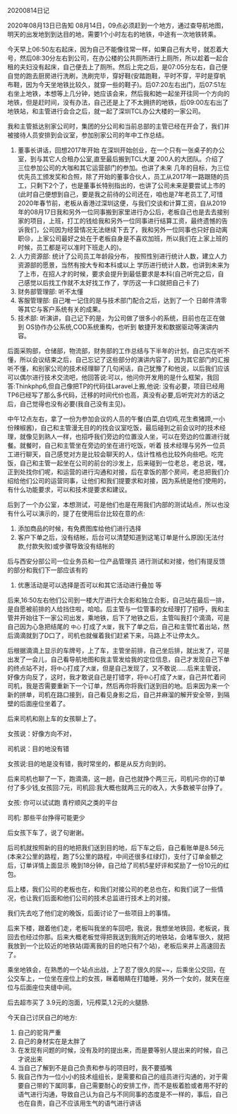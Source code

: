 20200814日记

2020年08月13日已告知 08月14日，09点必须赶到一个地方，通过查导航地图，明天的出发地到到达目的地，需要1个小时左右的地铁，中途有一次地铁转乘。

今天早上06:50左右起床，因为自己不能像往常一样，如果自己有大号，就忍着大号，然后08:30分左右到公司，在办公楼的公共厕所进行上厕所，所以趁着一起合租的夫妇没有起床，自己便去上了厕所。然后上完之后，是07:05分左右，自己便自觉的跑去厨房进行洗刷，洗刷完毕，穿好鞋(安踏跑鞋，平时不穿，平时是穿帆布鞋，因为今天坐地铁比较久，就穿一些的鞋子)。后07:20左右出门，后07:51左右坐上地铁，本想等上几分钟，她应该会来，然后我和她一起坐开往同一个方向的地铁，但是赶时间，没有办法，自己还是上了不太拥挤的地铁，后09:00左右出了地铁站，和主管进行会合之后，就一起了深圳TCL办公大楼的一家公司。

我和主管抵达别家公司时，集团的分公司和当前总部的主管已经在开会了，我们并被接待人员安排到会议室，参加别家公司的年中工作总结。

1. 董事长讲话，回想2017年开始 在深圳开始创业，在一个只有一张桌子的办公室，到与其它人合租办公室,直至最后搬到TCL大厦 200人的大团队。介绍了三位参加公司的大咖和其它运营部门的参加。也讲了未来 几年的目标，为三位优先员工颁发奖和合照，除了开始的董事合伙人，员工从2017年一路跟随的员工，只剩下2个了，也是董事长特别指出的，也讲了公司未来是要尝试上市的(此时自己便想到自己，要是我之前待的公司还在，咱也是7年老员工了,可惜2020年春节前，老板从香港过深圳这便，与我们交谈和计算工资，自从2019年的08月17日我和另外一位同事搬到家里进行办公后，老板自己也是去去接别家的项目，上班，打工的钱给我和另外一位同事进行结算工资，最终遗憾的告诉我们，公司因为经营情况无法继续下去了，我和另外一位同事也只好自动离职:cry:，上家公司最好之处在于老板自身是不喜欢加班，所以我们在上家上班的时候，员工都是可以准时下班走人的)。
2. 人力资源部:  统计了公司员工年龄段分布，  按照性别进行统计人数，建立人力资源部的愿景，当然有按大专和本科或以上 学历进行统计人数，也讲到未来为了上市，在招人才的时候，要求会提升到最低要求是本科(自己听完之后，自己感觉以后找工作就不太好找工作了，学历这一卡口就把自己卡了)
3. 财务部管理部: 听不太懂
4. 客服管理部: 自己唯一记住的是与技术部门配合之后，达到了一个 日邮件清零等其它与客户系统有关的成果。
5. 技术部: 听演讲，自己记下的是，为公司做了很多小的系统，目前也在正在做到 OS协作办公系统,COD系统重构，也听到 敏捷开发和数据驱动等演讲内容。

后面采购部，仓储部，物流部，财务部的工作总结与下半年的计划，自己实在听不懂，所以会议结束之后，自己忘记了这些部分的演讲内容了，因为其它部门的汇报听不懂，和别家公司的技术经理聊了几句闲话，自己犹豫了和他说，以后我们应该可以偶尔进行技术交流吧，他回答说:可以，他问你开发用的是什么框架，我回答:Thinkphp6,但自己像把TP的代码往Laravel上搬,他说: 没有必要，项目已经用TP6已经写了那么多代码，迁移的时间代价也高，真没有必要,后听完对方的话之后，自己觉得也没有必要(我自己没有主见)。

中午12点左右，拿了一份为参加会议的人员的午餐(白菜,白切鸡,花生煮猪蹄,一小份辣椒酱)，自己和主管漫无目的的找会议室吃饭，最后碰到之前会议时的技术经理，就像见到熟人一样，也招呼我们旁边的位置没人坐，可以在旁边的位置进行就餐。就餐时，自己和主管坐在旁边的坐在进行吃饭，听着 技术经理与另外一位员工进行聊天，自己感觉对方是比较会聊天的人，估计性格也比较外向些吧。吃完饭，自己和主管一起坐在公司的前台的沙发上，后来碰到一位老总，老总说，嘿，正到处找你们呢，和运营的进行沟通和对接，后在拿饭的那个房间，老总把我们介绍给他们公司的运营同事，让他们和我们提要求和对接，因为系统是他们使用的，有什么功能要求，可以和技术提要求和建议。

后到了一个办公室，本想测试，可是他们也是在用我们内部的测试站点，所以也没有什么可以演示的，提了在使用后台比较在意的点:

1. 添加商品的时候，有免费图库给他们进行选择
2. 客户下单之后，没有结帐，后台可以清楚知道到这笔订单是什么原因(无法付款,付款失败)或步骤导致没有结帐的

后与西安分部公司一位业务员和一位产品管理员 进行测试和对接，他们有提反馈的部分和我们下一部应该有的

1. 优惠活动是可以选择是否可以和其它活动进行叠加 等



后来,16:50左右他们公司到一楼大厅进行大合影和独立合影，自己站在最后一排，是自愿被前排的人给挡住啦，哈哈。后主管与一位管事的女经理打了招呼，我和主管并开始往下一家公司出发，乘地铁，后下了地铁之后，主管叫我打个滴滴，可是自己因为心急把结尾的 `中心` 打成了`大厦`，我下了单之后，自己和主管忙着出站，然后滴滴就到了D口了，司机也就催着我们赶紧下来，马路上不让停太久。

后根据滴滴上显示的车牌号，上了车，主管坐前排，自己坐后排，就出发了，可是出发了一会儿，自己看导航地图和我主管发给我的定位信息，自己才发现自己下单的终点站不对，将`中心`打成了`大厦`，但是自己发现了，又不敢说......后来主管说，好像方向反了，这时，我才敢说自己是打错字，将`中心`打成了`大厦`，自己并忙着问司机，我是否需要重新下一个订单，然后再你将我们送到目的地。后来因为来一个新的拼单，司机在路口接到，自己看见身影之后，自己并麻溜的解开安全带，到隔壁的后面座位坐着了。

后来司机和刚上车的女孩聊上了。

女孩说：好像方向不对，

司机说：目的地没有错

女孩说:目的地是没有错，我时常坐的，都是从反方向到的。

后来司机也聊了一下，跑滴滴，这一趟，自己也就挣个两三元，司机问:你的订单付了多少钱,女孩回:7元，司机回:我大概也就两三元的收入，大多数被平台挣了。

女孩: 你可以试试跑 青柠顺风之类的平台

司机: 那些平台挣得可能更少

后女孩下车了，说了句谢谢。

后司机就按照新的目的地把我们送到目的地，后下车之后，自己看账单是8.56元(本来2公里的路程，跑了5公里的路程，中间还很多红绿灯)，支付了订单金额之后，订单详情上面显示 晚到18分钟，自己给了司机5星好评和奖励了一份10元的红包。

后上楼，我们公司的老板也在，和我们对接公司的老总也在，和我们说了一些情况，也让我们后面和他们公司的技术总监进行技术上的对接。

我们先去吃了他们定的晚饭，后面讨论了一些项目上的事情。

后来下楼，跟着他们走，老板叫我坐的车回吧，我说，我想坐地铁回，老板说，我回去也经过你那。后来大概老板觉得把我送到我附近的地铁站，会堵车很久，就把我放到一个比较近的地铁站(距离我的目的地只有7个站)，老板后来并上高速回去了。

乘坐地铁会，在熟悉的一个站点出战，上了忍了很久的尿\~~，后乘坐公交回，在公交车上，一位坐在座位上的女孩，眯着眼睛在打瞌睡，另外一个女的，就夹在座位与后面座位夹缝中间。

后去超市买了 3.9元的泡面，1元榨菜,1.2元的火腿肠.

今天自己讨厌自己的地方:

1. 自己的驼背严重
2. 自己的身材实在是太胖了
3. 在发现有问题的时候，没有及时的提出来，而是要等别人提出来的时候，自己才说出来
4. 当自己了解到不是自己负责和参与的项目时，我不要插嘴
5. 我自己作为一位小小的技术组组长，是需要和自己的组员进行沟通的，对于需要自己带的下属同事，自己需要耐心的安排工作，而不是板着脸或者用不好的语气进行沟通，导致自己认为自己与不同同事的态度是不一样的，事后，自己也在自责，自己不应该用生气的语气进行讲话






